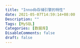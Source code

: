 ```yaml
---
title: "Innodb存储引擎的特性"
date: 2021-05-07T14:59:14+08:00
Description: ""
Tags: [MySQL]
Categories: [数据库]
DisableComments: false
draft: false
---
```


